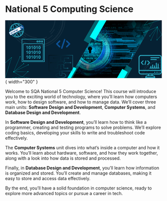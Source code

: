 # National 5 Computing Science

![Image title](../Images/ComputerScience.png){ width="300" }

Welcome to SQA National 5 Computer Science! This course will introduce you to the exciting world of technology, where you’ll learn how computers work, how to design software, and how to manage data. We’ll cover three main units: **Software Design and Development**, **Computer Systems**, and **Database Design and Development**.

In **Software Design and Development**, you’ll learn how to think like a programmer, creating and testing programs to solve problems. We’ll explore coding basics, developing your skills to write and troubleshoot code effectively.

The **Computer Systems** unit dives into what’s inside a computer and how it works. You’ll learn about hardware, software, and how they work together, along with a look into how data is stored and processed.

Finally, in **Database Design and Development**, you’ll learn how information is organized and stored. You’ll create and manage databases, making it easy to store and access data effectively.

By the end, you’ll have a solid foundation in computer science, ready to explore more advanced topics or pursue a career in tech.
